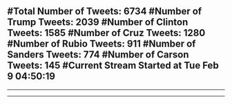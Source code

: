 #Total Number of Tweets: 6734 
#Number of Trump Tweets: 2039
#Number of Clinton Tweets: 1585
#Number of Cruz Tweets: 1280
#Number of Rubio Tweets: 911
#Number of Sanders Tweets: 774
#Number of Carson Tweets: 145
#Current Stream Started at Tue Feb  9 04:50:19
---
---
---
